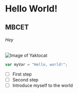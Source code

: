 # Hello World!
## MBCET
###### Hey
![Image of Yaktocat](https://octodex.github.com/images/yaktocat.png)
``` javascript
var myVar = "Hello, world!";
```
- [ ] First step
- [ ] Second step
- [ ] Introduce myself to the world
